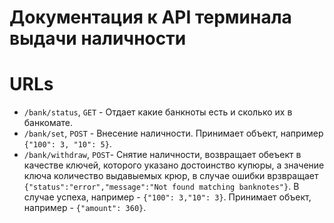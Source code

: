 # Документация к API терминала выдачи наличности

# URLs

- `/bank/status`, `GET` - Отдает какие банкноты есть и сколько их в банкомате.
- `/bank/set`, `POST` - Внесение наличности. Принимает объект, например `{"100": 3, "10": 5}`.
- `/bank/withdraw`, `POST`- Снятие наличности, возвращает обеъект в качестве ключей, которого указано достоинство купюры, а значение ключа количество выдавыемых крюр, в случае ошибки врзвращает `{"status":"error","message":"Not found matching banknotes"}`. В случае успеха, например - `{"100": 3,"10": 3}`. Принимает объект, например - `{"amount": 360}`.
